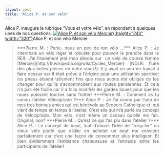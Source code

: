 ```yaml
---
layout: post
title: "Alice P. et son velo"
---
```



Alice P. inaugure la rubrique “Vous et votre vélo”, en répondant à quelques unes de nos questions.
[![Alice P. et son vélo Mercier](lh3.ggpht.c_ceiL0MmfxTNhtXB2C8AAAAAAAAAnusxFzgz4101106%20Alice%20P%20Merciera607.jpg?imgmax=288){:height="240" width="320"}](http://picasaweb.google.com/velocip.aide/VousEtVotreVelo#5537295984251564530 "Alice P. et son vélo Mercier")Alice P. et son vélo Mercier
<blockquote style="text-align: justify;">***Pierre M. : Parle- nous un peu de ton vélo …***
Alice P. : Je cherchais un vélo léger et robuste pour pouvoir le prendre dans le RER. J’ai finalement jeté mon dévolu sur  un vélo de course femme [Mercier](http://fr.wikipedia.org/wiki/Cycles_Mercier) [NDLR: l'une des plus belles pièces de notre stock!]. Il y avait un peu de travail à faire dessus car il était prévu à l’origine pour une utilisation sportive: les pneus étaient tellement fins que nous avons été obligés de les changer pour qu’ils s’accommodent aux routes parisiennes. Et cela n’a pas été facile car il a fallu modifier les gardes boues pour que les roues puissent tourner sans frotter!
***Pierre M. : Comment as tu connu l’atelier Vélocip’aide ?***
Alice P. : Je l’ai connu par l’une de mes très bonnes amies qui est bénévole au Secours Catholique et  qui vient de temps en temps à l’atelier. C’est elle qui m’a parlé du concept de Vélocip’aide. Mon vélo, c’est même un cadeau qu’elle me fait. Original, non?
***Pierre M. : Qu’est ce qui t’as plu dans l’atelier ?***
Alice P. : Le concept de base, tout d’abord: l’idée de “recycler” un vieux vélo plutôt que d’aller en acheter un neuf me convient parfaitement car c’est une façon de consommer plus intelligent. Et bien évidemment l’ambiance chaleureuse et l’entraide entre les participants de l’atelier!
</blockquote>
